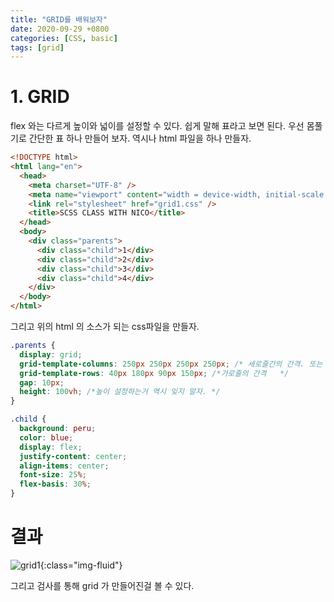 ```yaml
---
title: "GRID를 배워보자"
date: 2020-09-29 +0800
categories: [CSS, basic]
tags: [grid]
---
```


# 1. GRID

flex 와는 다르게 높이와 넓이를 설정할 수 있다. 쉽게 말해 표라고 보면 된다. 우선 몸풀기로 간단한 표 하나 만들어 보자. 역시나 html 파일을 하나 만들자.

```html
<!DOCTYPE html>
<html lang="en">
  <head>
    <meta charset="UTF-8" />
    <meta name="viewport" content="width = device-width, initial-scale = 1.0" />
    <link rel="stylesheet" href="grid1.css" />
    <title>SCSS CLASS WITH NICO</title>
  </head>
  <body>
    <div class="parents">
      <div class="child">1</div>
      <div class="child">2</div>
      <div class="child">3</div>
      <div class="child">4</div>
    </div>
  </body>
</html>
```

그리고 위의 html 의 소스가 되는 css파일을 만들자.

```css
.parents {
  display: grid;
  grid-template-columns: 250px 250px 250px 250px; /* 세로줄간의 간격. 또는 repeat(4, 250px) 라고 해도 된다. 개발자들은 반복을 싫어하다 못해 혐오하는 것 같다.  */
  grid-template-rows: 40px 180px 90px 150px; /*가로줄의 간격   */
  gap: 10px;
  height: 100vh; /*높이 설정하는거 역시 잊지 말자. */
}

.child {
  background: peru;
  color: blue;
  display: flex;
  justify-content: center;
  align-items: center;
  font-size: 25%;
  flex-basis: 30%;
}
```

# 결과

![grid1](https://yeonghunko.github.io/assets/img/css/grid1.png){:class="img-fluid"}

그리고 검사를 통해 grid 가 만들어진걸 볼 수 있다.
